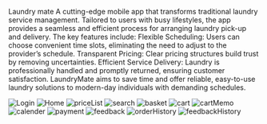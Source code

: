 Laundry mate
A cutting-edge mobile app that transforms traditional laundry service management. Tailored to users with busy lifestyles, the app provides a seamless and efficient process for arranging laundry pick-up and delivery. The key features include:
Flexible Scheduling: Users can choose convenient time slots, eliminating the need to adjust to the provider’s schedule.
Transparent Pricing: Clear pricing structures build trust by removing uncertainties.
Efficient Service Delivery: Laundry is professionally handled and promptly returned, ensuring customer satisfaction.
LaundryMate aims to save time and offer reliable, easy-to-use laundry solutions to modern-day individuals with demanding schedules.


![Login](./assets/readme/login.png)
![Home](./assets/readme/home.png)
![priceList](./assets/readme/priceList.png)
![search](./assets/readme/search.png)
![basket](./assets/readme/basket.png)
![cart](./assets/readme/cart.png)
![cartMemo](./assets/readme/cartMemo.png)
![calender](./assets/readme/calender.png)
![payment](./assets/readme/payment.png)
![feedback](./assets/readme/feedback.png)
![orderHistory](./assets/readme/orderHistory.png)
![feedbackHistory](./assets/readme/feedbackHistory.png)
